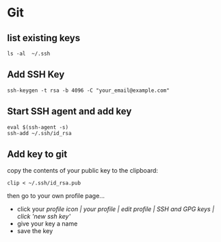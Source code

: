 # Git
## list existing keys
```
ls -al  ~/.ssh
```

## Add SSH Key
```
ssh-keygen -t rsa -b 4096 -C "your_email@example.com"
```

## Start SSH agent and add key
```
eval $(ssh-agent -s)
ssh-add ~/.ssh/id_rsa
```

## Add key to git
copy the contents of your public key to the clipboard:
```
clip < ~/.ssh/id_rsa.pub
```
then go to your own profile page...
* click your _profile icon |  your profile | edit profile | SSH and GPG keys | click 'new ssh key'_
* give your key a name
* save the key

